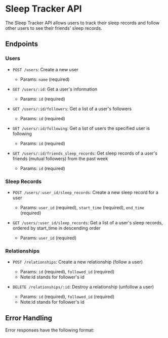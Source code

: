 # Sleep Tracker API

The Sleep Tracker API allows users to track their sleep records and follow other users to see their friends' sleep records.

## Endpoints

### Users

- `POST /users`: Create a new user
  - Params: `name` (required)

- `GET /users/:id`: Get a user's information
  - Params: `id` (required)

- `GET /users/:id/followers`: Get a list of a user's followers
  - Params: `id` (required)

- `GET /users/:id/following`: Get a list of users the specified user is following
  - Params: `id` (required)

- `GET /users/:id/friends_sleep_records`: Get sleep records of a user's friends (mutual followers) from the past week
  - Params: `id` (required)

### Sleep Records

- `POST /users/:user_id/sleep_records`: Create a new sleep record for a user
  - Params: `user_id` (required), `start_time` (required), `end_time` (required)

- `GET /users/:user_id/sleep_records`: Get a list of a user's sleep records, ordered by start_time in descending order
  - Params: `user_id` (required)

### Relationships

- `POST /relationships`: Create a new relationship (follow a user)
  - Params: `id` (required), `followed_id` (required)
  - Note:id stands for follower's id

- `DELETE /relationships/:id`: Destroy a relationship (unfollow a user)
  - Params: `id` (required), `followed_id` (required)
  - Note:id stands for follower's id

## Error Handling

Error responses have the following format:

